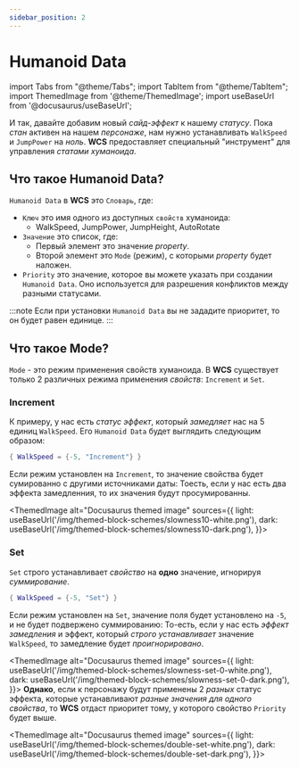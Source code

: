 ```yaml
---
sidebar_position: 2
---
```


# Humanoid Data

import Tabs from "@theme/Tabs";
import TabItem from "@theme/TabItem";
import ThemedImage from '@theme/ThemedImage';
import useBaseUrl from '@docusaurus/useBaseUrl';

И так, давайте добавим новый *сайд-эффект* к нашему *статусу*. Пока *стан* активен на нашем *персонаже*, нам нужно
устанавливать `WalkSpeed` и `JumpPower` на *ноль*.
**WCS** предоставляет специальный "инструмент" для управления *статами хуманоида*.

## Что такое Humanoid Data?
`Humanoid Data` в **WCS** это `Словарь`, где:
 - `Ключ` это имя одного из доступных `свойств` хуманоида:
   - WalkSpeed, JumpPower, JumpHeight, AutoRotate
 - `Значение` это список, где:
   - Первый элемент это значение *property*.
   - Второй элемент это `Mode` (режим), с которыми *property* будет наложен.
 - `Priority` это значение, которое вы можете указать при создании `Humanoid Data`. Оно используется для разрешения конфликтов между разными статусами.

:::note
  Если при установки `Humanoid Data` вы не зададите приоритет, то он будет равен  единице.
:::

## Что такое Mode?
`Mode` - это режим применения свойств хуманоида.
В **WCS** существует только 2 различных режима применения *свойств*: `Increment` и `Set`.

### Increment

К примеру, у нас есть *статус эффект*, который *замедляет* нас на 5 единиц `WalkSpeed`.
Его `Humanoid Data` будет выглядить следующим образом:
```lua
{ WalkSpeed = {-5, "Increment"} }
```
Если режим установлен на `Increment`, то значение свойства будет сумированно с другими источниками даты:
Тоесть, если у нас есть два эффекта замедленния, то их значения будут просумированны.

<ThemedImage
  alt="Docusaurus themed image"
  sources={{
    light: useBaseUrl('/img/themed-block-schemes/slowness10-white.png'),
    dark: useBaseUrl('/img/themed-block-schemes/slowness10-dark.png'),
  }}>
</ThemedImage>

### Set

`Set` строго устанавливает *свойство* на **одно** значение, игнорируя *суммирование*.
```lua
{ WalkSpeed = {-5, "Set"} }
```
Если режим установлен на `Set`, значение поля будет установлено на `-5`, и не будет подвержено суммированию:
То-есть, если у нас есть *эффект замедления* и эффект, который *строго устанавливает* значение `WalkSpeed`, то
замедление будет *проигнорировано*.

<ThemedImage
  alt="Docusaurus themed image"
  sources={{
    light: useBaseUrl('/img/themed-block-schemes/slowness-set-0-white.png'),
    dark: useBaseUrl('/img/themed-block-schemes/slowness-set-0-dark.png'),
  }}>
</ThemedImage>
**Однако**, если к персонажу будут применены 2 *разных* статус эффекта, которые устанавливают *разные значения для одного свойства*, то **WCS** отдаст приоритет тому, у которого свойство `Priority` будет выше.

<ThemedImage
  alt="Docusaurus themed image"
  sources={{
    light: useBaseUrl('/img/themed-block-schemes/double-set-white.png'),
    dark: useBaseUrl('/img/themed-block-schemes/double-set-dark.png'),
  }}>
</ThemedImage>
